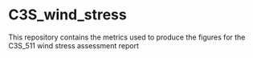 # C3S_wind_stress
This repository contains the metrics used to produce the figures for the C3S_511 wind stress assessment report
